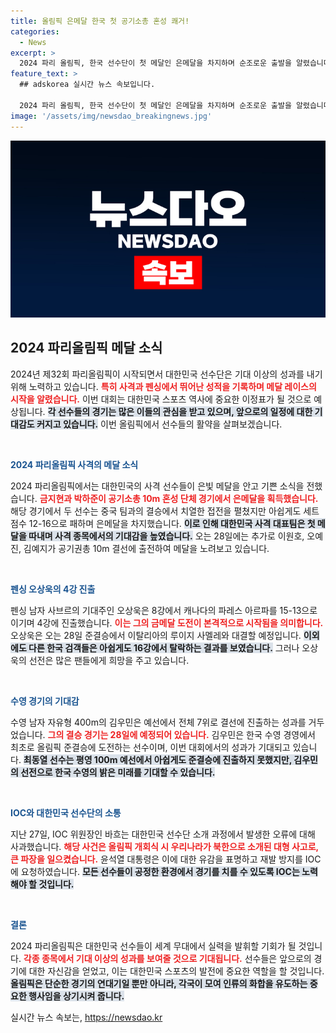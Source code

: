 ```yaml
---
title: 올림픽 은메달 한국 첫 공기소총 혼성 쾌거!
categories:
  - News
excerpt: >
  2024 파리 올림픽, 한국 선수단이 첫 메달인 은메달을 차지하며 순조로운 출발을 알렸습니다. 오상욱은 펜싱에서 4강에 진출해 금메달을 향한 기대를 모으고 있습니다. 계속되는 한국 선수들의 열정적인 도전을 주목하세요!
feature_text: >
  ## adskorea 실시간 뉴스 속보입니다.

  2024 파리 올림픽, 한국 선수단이 첫 메달인 은메달을 차지하며 순조로운 출발을 알렸습니다. 오상욱은 펜싱에서 4강에 진출해 금메달을 향한 기대를 모으고 있습니다. 계속되는 한국 선수들의 열정적인 도전을 주목하세요!
image: '/assets/img/newsdao_breakingnews.jpg'
---
```


<p><img src="/assets/img/newsdao_breakingnews.jpg" alt="adskorea 속보" /></p>

<h2 data-ke-size="size26">2024 파리올림픽 메달 소식</h2>

<p data-ke-size="size16">2024년 제32회 파리올림픽이 시작되면서 대한민국 선수단은 기대 이상의 성과를 내기 위해 노력하고 있습니다. <b><span style="color: #ee2323;">특히 사격과 펜싱에서 뛰어난 성적을 기록하며 메달 레이스의 시작을 알렸습니다.</span></b> 이번 대회는 대한민국 스포츠 역사에 중요한 이정표가 될 것으로 예상됩니다. <b><span style="background-color: #21538527;">각 선수들의 경기는 많은 이들의 관심을 받고 있으며, 앞으로의 일정에 대한 기대감도 커지고 있습니다.</span></b> 이번 올림픽에서 선수들의 활약을 살펴보겠습니다.</p>

<p data-ke-size="size16">&nbsp;</p>

<p><b><span style="color: #1a5490;">2024 파리올림픽 사격의 메달 소식</span></b></p>

<p data-ke-size="size16">2024 파리올림픽에서는 대한민국의 사격 선수들이 은빛 메달을 안고 기쁜 소식을 전했습니다. <b><span style="color: #ee2323;">금지현과 박하준이 공기소총 10m 혼성 단체 경기에서 은메달을 획득했습니다.</span></b> 해당 경기에서 두 선수는 중국 팀과의 결승에서 치열한 접전을 펼쳤지만 아쉽게도 세트 점수 12-16으로 패하며 은메달을 차지했습니다. <b><span style="background-color: #21538527;">이로 인해 대한민국 사격 대표팀은 첫 메달을 따내며 사격 종목에서의 기대감을 높였습니다.</span></b> 오는 28일에는 추가로 이원호, 오예진, 김예지가 공기권총 10m 결선에 출전하여 메달을 노려보고 있습니다.</p>

<p data-ke-size="size16">&nbsp;</p>

<p><b><span style="color: #1a5490;">펜싱 오상욱의 4강 진출</span></b></p>

<p data-ke-size="size16">펜싱 남자 사브르의 기대주인 오상욱은 8강에서 캐나다의 파레스 아르파를 15-13으로 이기며 4강에 진출했습니다. <b><span style="color: #ee2323;">이는 그의 금메달 도전이 본격적으로 시작됨을 의미합니다.</span></b> 오상욱은 오는 28일 준결승에서 이탈리아의 루이지 사멜레와 대결할 예정입니다. <b><span style="background-color: #21538527;">이외에도 다른 한국 검객들은 아쉽게도 16강에서 탈락하는 결과를 보였습니다.</span></b> 그러나 오상욱의 선전은 많은 팬들에게 희망을 주고 있습니다.</p>

<p data-ke-size="size16">&nbsp;</p>

<p><b><span style="color: #1a5490;">수영 경기의 기대감</span></b></p>

<p data-ke-size="size16">수영 남자 자유형 400m의 김우민은 예선에서 전체 7위로 결선에 진출하는 성과를 거두었습니다. <b><span style="color: #ee2323;">그의 결승 경기는 28일에 예정되어 있습니다.</span></b> 김우민은 한국 수영 경영에서 최초로 올림픽 준결승에 도전하는 선수이며, 이번 대회에서의 성과가 기대되고 있습니다. <b><span style="background-color: #21538527;">최동열 선수는 평영 100m 예선에서 아쉽게도 준결승에 진출하지 못했지만, 김우민의 선전으로 한국 수영의 밝은 미래를 기대할 수 있습니다.</span></b></p>

<p data-ke-size="size16">&nbsp;</p>

<p><b><span style="color: #1a5490;">IOC와 대한민국 선수단의 소통</span></b></p>

<p data-ke-size="size16">지난 27일, IOC 위원장인 바흐는 대한민국 선수단 소개 과정에서 발생한 오류에 대해 사과했습니다. <b><span style="color: #ee2323;">해당 사건은 올림픽 개회식 시 우리나라가 북한으로 소개된 대형 사고로, 큰 파장을 일으켰습니다.</span></b> 윤석열 대통령은 이에 대한 유감을 표명하고 재발 방지를 IOC에 요청하였습니다. <b><span style="background-color: #21538527;">모든 선수들이 공정한 환경에서 경기를 치를 수 있도록 IOC는 노력해야 할 것입니다.</span></b></p>

<p data-ke-size="size16">&nbsp;</p>

<p><b><span style="color: #1a5490;">결론</span></b></p>

<p data-ke-size="size16">2024 파리올림픽은 대한민국 선수들이 세계 무대에서 실력을 발휘할 기회가 될 것입니다. <b><span style="color: #ee2323;">각종 종목에서 기대 이상의 성과를 보여줄 것으로 기대됩니다.</span></b> 선수들은 앞으로의 경기에 대한 자신감을 얻었고, 이는 대한민국 스포츠의 발전에 중요한 역할을 할 것입니다. <b><span style="background-color: #21538527;">올림픽은 단순한 경기의 연대기일 뿐만 아니라, 각국이 모여 인류의 화합을 유도하는 중요한 행사임을 상기시켜 줍니다.</span></b></p>
실시간 뉴스 속보는, <a href="https://newsdao.kr" rel="dofollow">https://newsdao.kr</a>



